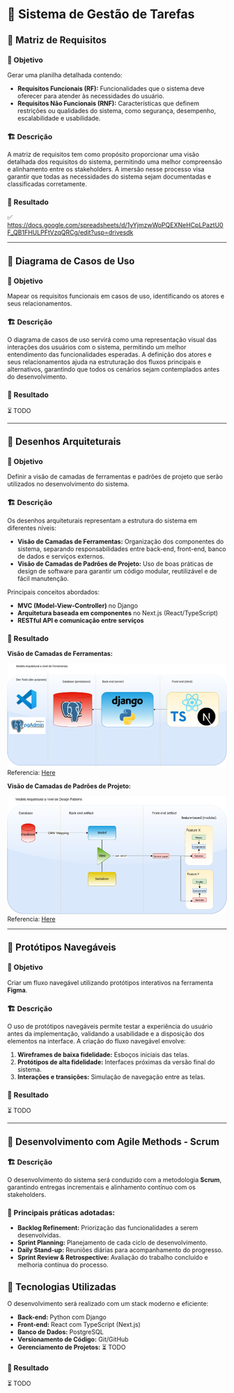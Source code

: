 # 🚀 Sistema de Gestão de Tarefas

## 📌 Matriz de Requisitos
### 🎯  Objetivo
Gerar uma planilha detalhada contendo:
- **Requisitos Funcionais (RF):** Funcionalidades que o sistema deve oferecer para atender às necessidades do usuário.
- **Requisitos Não Funcionais (RNF):** Características que definem restrições ou qualidades do sistema, como segurança, desempenho, escalabilidade e usabilidade.

### 🏗️ Descrição 
A matriz de requisitos tem como propósito proporcionar uma visão detalhada dos requisitos do sistema, permitindo uma melhor compreensão e alinhamento entre os stakeholders. A imersão nesse processo visa garantir que todas as necessidades do sistema sejam documentadas e classificadas corretamente.

### 📜 Resultado 
✅ https://docs.google.com/spreadsheets/d/1yYjmzwWoPQEXNeHCpLPaztU0F_QB1FHULPFtVzqQRCg/edit?usp=drivesdk

---


## 📌 Diagrama de Casos de Uso
### 🎯 Objetivo
Mapear os requisitos funcionais em casos de uso, identificando os atores e seus relacionamentos.

### 🏗️ Descrição
O diagrama de casos de uso servirá como uma representação visual das interações dos usuários com o sistema, permitindo um melhor entendimento das funcionalidades esperadas. A definição dos atores e seus relacionamentos ajuda na estruturação dos fluxos principais e alternativos, garantindo que todos os cenários sejam contemplados antes do desenvolvimento.

### 📜 Resultado
⏳ TODO

---


## 📌 Desenhos Arquiteturais
### 🎯 Objetivo
Definir a visão de camadas de ferramentas e padrões de projeto que serão utilizados no desenvolvimento do sistema.

### 🏗️ Descrição
Os desenhos arquiteturais representam a estrutura do sistema em diferentes níveis:
- **Visão de Camadas de Ferramentas:** Organização dos componentes do sistema, separando responsabilidades entre back-end, front-end, banco de dados e serviços externos.
- **Visão de Camadas de Padrões de Projeto:** Uso de boas práticas de design de software para garantir um código modular, reutilizável e de fácil manutenção.

Principais conceitos abordados:
- **MVC (Model-View-Controller)** no Django
- **Arquitetura baseada em componentes** no Next.js (React/TypeScript)
- **RESTful API e comunicação entre serviços**

### 📜 Resultado

**Visão de Camadas de Ferramentas:**

![Tools Diagram](assets/tools-diagram.png)
Referencia: [Here](https://drive.google.com/file/d/1KHTdpXQNtR4hrZWp5g4AHgSG9nCd_4zQ/view?usp=sharing)

**Visão de Camadas de Padrões de Projeto:**

![Design Patterns Diagram](assets/design-patterns-diagram.png)
Referencia: [Here](https://drive.google.com/file/d/1CFLXDmtlek1MU7FVd8E6z3ZY6PiDM1zk/view?usp=sharing)

---


## 📌 Protótipos Navegáveis
### 🎯 Objetivo
Criar um fluxo navegável utilizando protótipos interativos na ferramenta **Figma**.

### 🏗️ Descrição
O uso de protótipos navegáveis permite testar a experiência do usuário antes da implementação, validando a usabilidade e a disposição dos elementos na interface. A criação do fluxo navegável envolve:
1. **Wireframes de baixa fidelidade:** Esboços iniciais das telas.
2. **Protótipos de alta fidelidade:** Interfaces próximas da versão final do sistema.
3. **Interações e transições:** Simulação de navegação entre as telas.

### 📜 Resultado
⏳ TODO

---


## 📌 Desenvolvimento com Agile Methods - Scrum
### 🏗️ Descrição
O desenvolvimento do sistema será conduzido com a metodologia **Scrum**, garantindo entregas incrementais e alinhamento contínuo com os stakeholders.

### 🔄 Principais práticas adotadas:
- **Backlog Refinement:** Priorização das funcionalidades a serem desenvolvidas.
- **Sprint Planning:** Planejamento de cada ciclo de desenvolvimento.
- **Daily Stand-up:** Reuniões diárias para acompanhamento do progresso.
- **Sprint Review & Retrospective:** Avaliação do trabalho concluído e melhoria contínua do processo.

## 🔧 Tecnologias Utilizadas
O desenvolvimento será realizado com um stack moderno e eficiente:
- **Back-end:** Python com Django
- **Front-end:** React com TypeScript (Next.js)
- **Banco de Dados:** PostgreSQL
- **Versionamento de Código:** Git/GitHub
- **Gerenciamento de Projetos:** ⏳ TODO

### 📜 Resultado
⏳ TODO

